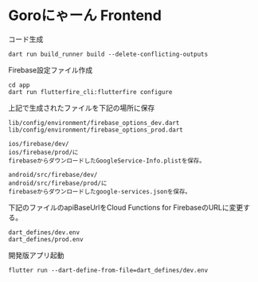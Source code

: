 # Goroにゃーん Frontend

コード生成
```shell
dart run build_runner build --delete-conflicting-outputs
```

Firebase設定ファイル作成
```shell
cd app
dart run flutterfire_cli:flutterfire configure
```

上記で生成されたファイルを下記の場所に保存
```shell
lib/config/environment/firebase_options_dev.dart
lib/config/environment/firebase_options_prod.dart
```

```shell
ios/firebase/dev/
ios/firebase/prod/に
firebaseからダウンロードしたGoogleService-Info.plistを保存。
```

```shell
android/src/firebase/dev/
android/src/firebase/prod/に
firebaseからダウンロードしたgoogle-services.jsonを保存。
```

下記のファイルのapiBaseUrlをCloud Functions for FirebaseのURLに変更する。
```shell
dart_defines/dev.env
dart_defines/prod.env
```

開発版アプリ起動
```shell
flutter run --dart-define-from-file=dart_defines/dev.env
```
